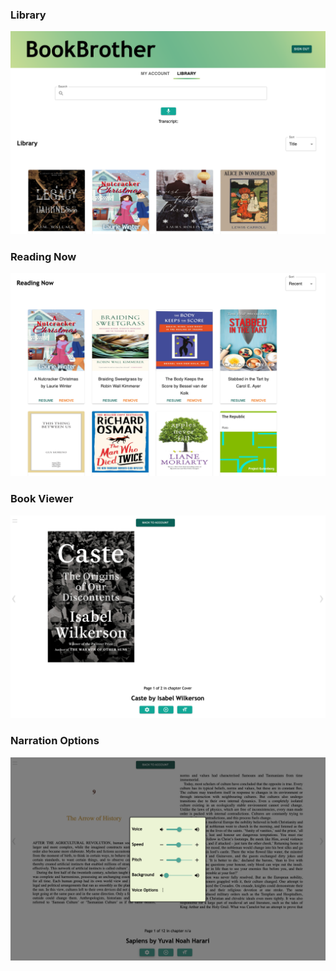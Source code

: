 ### Library

<p
  align="center">
  <img
    alt="library" src="images/demo/1 - Library.png">
</p>

### Reading Now

<p
  align="center">
  <img
    alt="reading now" src="images/demo/2 - Reading Now.png">
</p>

### Book Viewer

<p
  align="center">
  <img
    alt="book viewer" src="images/demo/3 - Book.png">
</p>

### Narration Options

<p
  align="center">
  <img
    alt="narration options" src="images/demo/4 - Narration Options.png">
</p>
